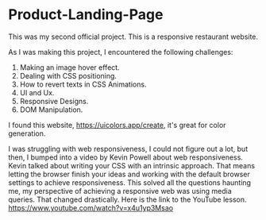 # Product-Landing-Page

This was my second official project. This is a responsive restaurant website.

As I was making this project, I encountered the following challenges: 

1. Making an image hover effect.
2. Dealing with CSS positioning.
3. How to revert texts in CSS Animations.
4. UI and Ux.
5. Responsive Designs.
6. DOM Manipulation.

I found this website, https://uicolors.app/create, it's great for color generation.

I was struggling with web responsiveness, I could not figure out a lot, but then, I bumped into a video by Kevin Powell about web responsiveness. Kevin talked about writing your CSS with an intrinsic approach. That means letting the browser finish your ideas and working with the default browser settings to achieve responsiveness. This solved all the questions haunting me, my perspective of achieving a responsive web was using media queries. That changed drastically. 
Here is the link to the YouTube lesson. https://www.youtube.com/watch?v=x4u1yp3Msao
